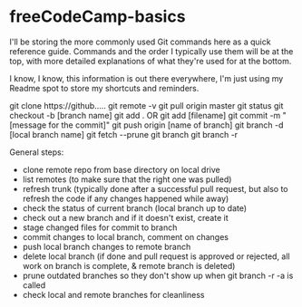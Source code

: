 # freeCodeCamp-basics

I'll be storing the more commonly used Git commands here as a quick reference guide. Commands and the order I typically use them will be at the top, with more detailed explanations of what they're used for at the bottom.

I know, I know, this information is out there everywhere, I'm just using my Readme spot to store my shortcuts and reminders.

git clone https://github.....
git remote -v
git pull origin master
git status
git checkout -b [branch name]
git add . OR git add [filename]
git commit -m "[message for the commit]"
git push origin [name of branch]
git branch -d [local branch name]
git fetch --prune
git branch
git branch -r

General steps: 
- clone remote repo from base directory on local drive
- list remotes (to make sure that the right one was pulled)
- refresh trunk (typically done after a successful pull request, but also to refresh the code if any changes happened while away)
- check the status of current branch (local branch up to date)
- check out a new branch and if it doesn't exist, create it
- stage changed files for commit to branch
- commit changes to local branch, comment on changes
- push local branch changes to remote branch
- delete local branch (if done and pull request is approved or rejected, all work on branch is complete, & remote branch is deleted)
- prune outdated branches so they don't show up when git branch -r -a is called
- check local and remote branches for cleanliness